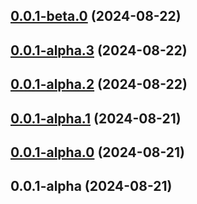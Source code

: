 ## [0.0.1-beta.0](https://github.com/BitterBar/cesium-devkit/compare/v0.0.1-alpha.3...v0.0.1-beta.0) (2024-08-22)



## [0.0.1-alpha.3](https://github.com/BitterBar/cesium-devkit/compare/v0.0.1-alpha.2...v0.0.1-alpha.3) (2024-08-22)



## [0.0.1-alpha.2](https://github.com/BitterBar/cesium-devkit/compare/v0.0.1-alpha.1...v0.0.1-alpha.2) (2024-08-22)



## [0.0.1-alpha.1](https://github.com/BitterBar/cesium-devkit/compare/v0.0.1-alpha.0...v0.0.1-alpha.1) (2024-08-21)



## [0.0.1-alpha.0](https://github.com/BitterBar/cesium-devkit/compare/v0.0.1-alpha...v0.0.1-alpha.0) (2024-08-21)



## 0.0.1-alpha (2024-08-21)
